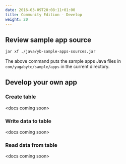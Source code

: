 ```yaml
---
date: 2016-03-09T20:08:11+01:00
title: Community Edition - Develop
weight: 20
---
```


## Review sample app source

```sh
jar xf ./java/yb-sample-apps-sources.jar
```
The above command puts the sample apps Java files in `com/yugabyte/sample/apps` in the current directory.

## Develop your own app

### Create table

\<docs coming soon\>

### Write data to table

\<docs coming soon\>

### Read data from table

\<docs coming soon\>

